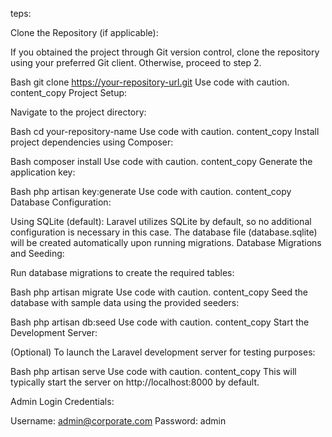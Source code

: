 teps:

Clone the Repository (if applicable):

If you obtained the project through Git version control, clone the repository using your preferred Git client. Otherwise, proceed to step 2.

Bash
git clone https://your-repository-url.git
Use code with caution.
content_copy
Project Setup:

Navigate to the project directory:

Bash
cd your-repository-name
Use code with caution.
content_copy
Install project dependencies using Composer:

Bash
composer install
Use code with caution.
content_copy
Generate the application key:

Bash
php artisan key:generate
Use code with caution.
content_copy
Database Configuration:

Using SQLite (default): Laravel utilizes SQLite by default, so no additional configuration is necessary in this case. The database file (database.sqlite) will be created automatically upon running migrations.
Database Migrations and Seeding:

Run database migrations to create the required tables:

Bash
php artisan migrate
Use code with caution.
content_copy
Seed the database with sample data using the provided seeders:

Bash
php artisan db:seed
Use code with caution.
content_copy
Start the Development Server:

(Optional) To launch the Laravel development server for testing purposes:

Bash
php artisan serve
Use code with caution.
content_copy
This will typically start the server on http://localhost:8000 by default.

Admin Login Credentials:

Username: admin@corporate.com
Password: admin